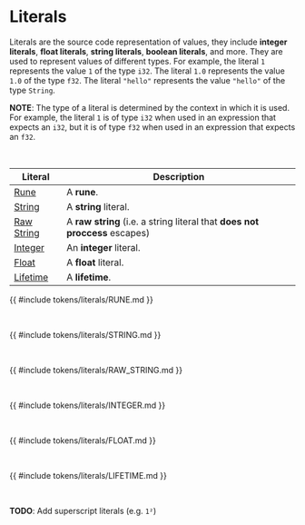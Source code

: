 # Literals

Literals are the source code representation of values, they include **integer
literals**, **float literals**, **string literals**, **boolean literals**, and
more. They are used to represent values of different types. For example, the
literal `1` represents the value `1` of the type `i32`. The literal `1.0`
represents the value `1.0` of the type `f32`. The literal `"hello"` represents
the value `"hello"` of the type `String`.

**NOTE**: The type of a literal is determined by the context in which it is
used. For example, the literal `1` is of type `i32` when used in an expression
that expects an `i32`, but it is of type `f32` when used in an expression that
expects an `f32`.

<br>

<!-- TODO: update descriptions -->

| Literal                   | Description                                                                 |
| ------------------------- | --------------------------------------------------------------------------- |
| [Rune](#RUNE)             | A **rune**.                                                                 |
| [String](#STRING)         | A **string** literal.                                                       |
| [Raw String](#RAW_STRING) | A **raw string** (i.e. a string literal that **does not proccess** escapes) |
| [Integer](#INTEGER)       | An **integer** literal.                                                     |
| [Float](#FLOAT)           | A **float** literal.                                                        |
| [Lifetime](#LIFETIME)     | A **lifetime**.                                                             |

<a name="RUNE"></a>

{{ #include tokens/literals/RUNE.md }}

<br>

<a name="STRING"></a>

{{ #include tokens/literals/STRING.md }}

<br>

<a name="RAW_STRING"></a>

{{ #include tokens/literals/RAW_STRING.md }}

<br>

<a name="INTEGER"></a>

{{ #include tokens/literals/INTEGER.md }}

<br>

<a name="FLOAT"></a>

{{ #include tokens/literals/FLOAT.md }}

<br>

<a name="LIFETIME"></a>

{{ #include tokens/literals/LIFETIME.md }}

<br>

**TODO**: Add superscript literals (e.g. `1²`)
